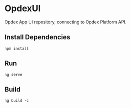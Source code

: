 # OpdexUI

Opdex App UI repository, connecting to Opdex Platform API.

## Install Dependencies

```shell
npm install
```

## Run

```shell
ng serve
```

## Build

```shell
ng build -c 
```
